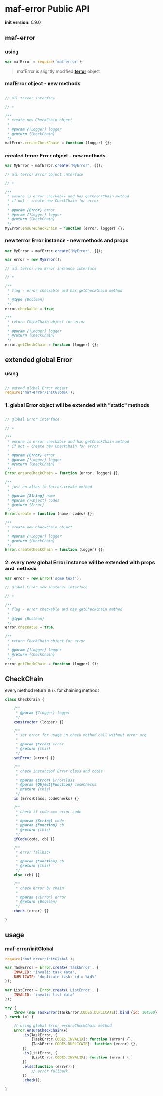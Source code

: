 # maf-error Public API

**init version:** 0.9.0

## maf-error

### using

```js
var mafError = require('maf-error');
```

>mafError is slightly modified <a href="https://github.com/nodules/terror" target="_blank">**terror**</a> object

### mafError object - new methods

```js

// all terror interface

// +

/**
 * create new CheckChain object
 *
 * @param {?Logger} logger
 * @return {CheckChain}
 */
mafError.createCheckChain = function (logger) {};

```

### created terror Error object - new methods

```js
var MyError = mafError.create('MyError', {});

// all terror Error object interface

// +

/**
 * ensure is error checkable and has getCheckChain method
 * if not - create new CheckChain for error
 *
 * @param {Error} error
 * @param {?Logger} logger
 * @return {CheckChain}
 */
MyError.ensureCheckChain = function (error, logger) {};
```


### new terror Error instance - new methods and props

```js
var MyError = mafError.create('MyError', {});

var error = new MyError();

// all terror new Error instance interface

// +

/**
 * flag - error checkable and has getCheckChain method
 *
 * @type {Boolean}
 */
error.checkable = true;

/**
 * return CheckChain object for error
 *
 * @param {?Logger} logger
 * @return {CheckChain}
 */
error.getCheckChain = function (logger) {};
```






## extended global Error


### using

```js

// extend global Error object
require('maf-error/initGlobal');

```

### 1. global Error object will be extended with "static" methods

```js

// global Error interface

// +

/**
 * ensure is error checkable and has getCheckChain method
 * if not - create new CheckChain for error
 *
 * @param {Error} error
 * @param {?Logger} logger
 * @return {CheckChain}
 */
Error.ensureCheckChain = function (error, logger) {};

/**
 * just an alias to terror.create method
 *
 * @param {String} name
 * @param {?Object} codes
 * @return {Error}
 */
Error.create = function (name, codes) {};

/**
 * create new CheckChain object
 *
 * @param {?Logger} logger
 * @return {CheckChain}
 */
Error.createCheckChain = function (logger) {};
```

### 2. every new global Error instance will be extended with props and methods

```js
var error = new Error('some text');

// global Error new instance interface

// +

/**
 * flag - error checkable and has getCheckChain method
 *
 * @type {Boolean}
 */
error.checkable = true;

/**
 * return CheckChain object for error
 *
 * @param {?Logger} logger
 * @return {CheckChain}
 */
error.getCheckChain = function (logger) {};

```





## CheckChain

every method return `this` for chaining methods

```js
class CheckChain {

    /**
     * @param {?logger} logger
     */
    constructor (logger) {}

    /**
     * set error for usage in check method call without error arg
     *
     * @param {Error} error
     * @return {this}
     */
    setError (error) {}

    /**
     * check instanceof Error class and codes
     *
     * @param {Error} ErrorClass
     * @param {Object|Function} codeChecks
     * @return {this}
     */
    is (ErrorClass, codeChecks) {}

    /**
     * check if code === error.code
     *
     * @param {String} code
     * @param {Function} cb
     * @return {this}
     */
    ifCode(code, cb) {}

    /**
     * error fallback
     *
     * @param {Function} cb
     * @return {this}
     */
    else (cb) {}

    /**
     * check error by chain
     *
     * @param {?Error} error
     * @return {Boolean}
     */
    check (error) {}

}
```


## usage


### maf-error/initGlobal

```js
require('maf-error/initGlobal');

var TaskError = Error.create('TaskError', {
    INVALID: 'invalid task data',
    DUPLICATE: 'duplicate task: id = %id%'
});

var ListError = Error.create('ListError', {
    INVALID: 'invalid list data'
});

try {
    throw (new TaskError(TaskError.CODES.DUPLICATE)).bind({id: 100500});
} catch (e) {

    // using global Error ensureCheckChain method
    Error.ensureCheckChain(e)
        .is(TaskError, {
            [TaskError.CODES.INVALID]: function (error) {},
            [TaskError.CODES.DUPLICATE]: function (error) {},
        })
        .is(ListError, {
            [ListError.CODES.INVALID]: function (error) {}
        })
        .else(function (error) {
            // error fallback
        })
        .check();

}

```
